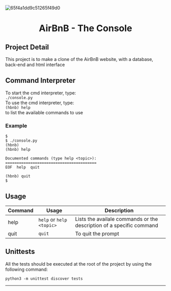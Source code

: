 ![65f4a1dd9c51265f49d0](https://github.com/mamebb2023/AirBnB_clone/assets/117838736/528aecc1-45e8-43f7-9949-a9899607692b)
# <h1 align="center">AirBnB - The Console</h1>

## Project Detail

This project is to make a clone of the AirBnB website, with a database, back-end and html interface

## Command Interpreter

To start the cmd interpreter, type:<br>
`./console.py`<br>
To use the cmd interpreter, type:<br>
`(hbnb) help`<br>
      to list the available commands to use

### Example

```
$
$ ./console.py
(hbnb)
(hbnb) help

Documented commands (type help <topic>):
========================================
EOF  help  quit

(hbnb) quit
$
```

## Usage

| Command | Usage | Description
|--|--|--|
| help | `help` or `help <topic>` | Lists the availale commands or the description of a specific command |
| quit | `quit` | To quit the prompt |

## Unittests

All the tests should be executed at the root of the project by using the following command:

`python3 -m unittest discover tests`

**************************************************************************************************
